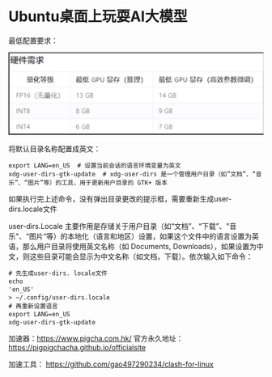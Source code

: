 # Ubuntu桌面上玩耍AI大模型

最低配置要求：

![](./assets/require-basic.png)

将默认目录名称配置成英文：
```
export LANG=en_US  # 设置当前会话的语言环境变量为英文
xdg-user-dirs-gtk-update  # xdg-user-dirs 是一个管理用户日录（如”文档”、“音乐”、“图片”等）的工具，用于更新用户目录的 GTK+ 版本
```
如果执行完上述命令，没有弹出目录更改的提示框，需要重新生成user-dirs.locale文件

user-dirs.Locale 主要作用是存储关于用户目录（如“文档”、“下载”、"音乐"、“图片“等）的本地化（语言和地区）设置，如果这个文件中的语言设置为英语，那么用户目录将使用英文名称（如 Documents, Downloads），如果设置为中文，则这些目录可能会显示为中文名称（如文档，下载）。依次输入如下命令：
```
# 先生成user-dirs. locale文件
echo
'en_US'
> ~/.config/user-dirs.locale
# 再重新设置语言
export LANG=en_US
xdg-user-dirs-gtk-update
```


加速器：https://www.pigcha.com.hk/
官方永久地址： https://pigpigchacha.github.io/officialsite

加速工具：
https://github.com/gao497290234/clash-for-linux